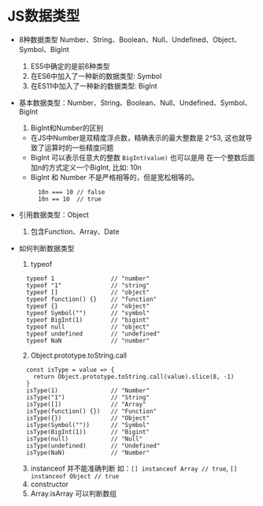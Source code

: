 # JS数据类型

- 8种数据类型
Number、String、Boolean、Null、Undefined、Object、Symbol、BigInt
  1. ES5中确定的是前6种类型
  2. 在ES6中加入了一种新的数据类型:  Symbol
  3. 在ES11中加入了一种新的数据类型: BigInt

- 基本数据类型：Number、String、Boolean、Null、Undefined、Symbol、BigInt
  1. BigInt和Number的区别
    - 在JS中Number是双精度浮点数，精确表示的最大整数是 2^53, 这也就导致了运算时的一些精度问题  
    - BigInt 可以表示任意大的整数
      `BigInt(value)` 也可以是用 在一个整数后面加n的方式定义一个BigInt, 比如: 10n
    - BigInt 和 Number 不是严格相等的，但是宽松相等的。
      ```
        10n === 10 // false
        10n == 10  // true
      ```
- 引用数据类型：Object
  1. 包含Function、Array、Date

- 如何判断数据类型
  1. typeof
  ```
    typeof 1                // "number"
    typeof "1"              // "string"
    typeof []               // "object"
    typeof function() {}    // "function"
    typeof {}               // "object"
    typeof Symbol("")       // "symbol"
    typeof BigInt(1)        // "bigint"
    typeof null             // "object"
    typeof undefined        // "undefined"
    typeof NaN              // "number"
  ```

  2. Object.prototype.toString.call
  ```
    const isType = value => {
      return Object.prototype.toString.call(value).slice(8, -1)
    }
    isType(1)               // "Number"
    isType("1")             // "String"
    isType([])              // "Array"
    isType(function() {})   // "Function"
    isType({})              // "Object"
    isType(Symbol(""))      // "Symbol"
    isType(BigInt(1))       // "Bigint"
    isType(null)            // "Null"
    isType(undefined)       // "Undefined"
    isType(NaN)             // "Number"
  ```
  3. instanceof
    并不能准确判断 如：`[] instanceof Array // true`, `[] instanceof Object // true`
  4. constructor
  5. Array.isArray 可以判断数组
